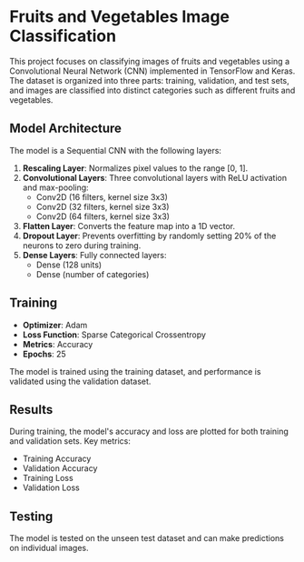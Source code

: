 # Fruits and Vegetables Image Classification
This project focuses on classifying images of fruits and vegetables using a Convolutional Neural Network (CNN) implemented in TensorFlow and Keras. The dataset is organized into three parts: training, validation, and test sets, and images are classified into distinct categories such as different fruits and vegetables.

## Model Architecture
The model is a Sequential CNN with the following layers:
1. **Rescaling Layer**: Normalizes pixel values to the range [0, 1].
2. **Convolutional Layers**: Three convolutional layers with ReLU activation and max-pooling:
   - Conv2D (16 filters, kernel size 3x3)
   - Conv2D (32 filters, kernel size 3x3)
   - Conv2D (64 filters, kernel size 3x3)
3. **Flatten Layer**: Converts the feature map into a 1D vector.
4. **Dropout Layer**: Prevents overfitting by randomly setting 20% of the neurons to zero during training.
5. **Dense Layers**: Fully connected layers:
   - Dense (128 units)
   - Dense (number of categories)

## Training
- **Optimizer**: Adam
- **Loss Function**: Sparse Categorical Crossentropy
- **Metrics**: Accuracy
- **Epochs**: 25

The model is trained using the training dataset, and performance is validated using the validation dataset.

## Results
During training, the model's accuracy and loss are plotted for both training and validation sets. Key metrics:
- Training Accuracy
- Validation Accuracy
- Training Loss
- Validation Loss

## Testing
The model is tested on the unseen test dataset and can make predictions on individual images.